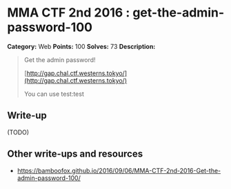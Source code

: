 # MMA CTF 2nd 2016 : get-the-admin-password-100

**Category:** Web
**Points:** 100
**Solves:** 73
**Description:**

> Get the admin password!
> 
> [<http://gap.chal.ctf.westerns.tokyo/](http://gap.chal.ctf.westerns.tokyo/)>
> 
> 
> You can use test:test


## Write-up

(TODO)

## Other write-ups and resources

* https://bamboofox.github.io/2016/09/06/MMA-CTF-2nd-2016-Get-the-admin-password-100/
